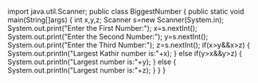 import java.util.Scanner;
public class BiggestNumber
{
	public static void main(String[]args)
	{
		int x,y,z;
		Scanner s=new Scanner(System.in);
		System.out.print("Enter the First Number:");
		x=s.nextInt();
		System.out.print("Enter the Second Number:");
		y=s.nextInt();
		System.out.print("Enter the Third Number:");
		z=s.nextInt();
		if(x>y&&x>z)
		{
			System.out.println("Largest Kathir number is:"+x);
		}
		else if(y>x&&y>z)
		{
			System.out.println("Largest number is:"+y);
		}
		else
		{
			System.out.println("Largest number is:"+z);
		}
	}
}
